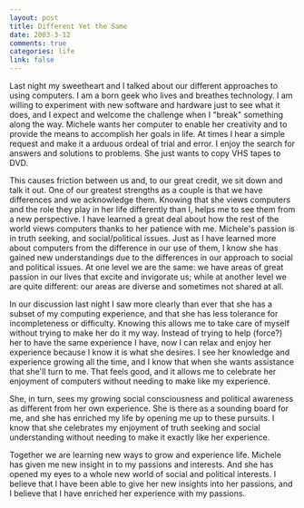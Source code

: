 ```yaml
--- 
layout: post
title: Different Yet the Same
date: 2003-3-12
comments: true
categories: life
link: false
---
```

Last night my sweetheart and I talked about our different approaches to using computers. I am a born geek who lives and breathes technology. I am willing to experiment with new software and hardware just to see what it does, and I expect and welcome the challenge when I "break" something along the way. Michele wants her computer to enable her creativity and to provide the means to accomplish her goals in life. At times I hear a simple request and make it a arduous ordeal of trial and error. I enjoy the search for answers and solutions to problems. She just wants to copy VHS tapes to DVD.

This causes friction between us and, to our great credit, we sit down and talk it out. One of our greatest strengths as a couple is that we have differences and we acknowledge them. Knowing that she views computers and the role they play in her life differently than I, helps me to see them from a new perspective. I have learned a great deal about how the rest of the world views computers thanks to her patience with me. Michele's passion is in truth seeking, and social/political issues. Just as I have learned more about computers from the difference in our use of them, I know she has gained new understandings due to the differences in our approach to social and political issues. At one level we are the same: we have areas of great passion in our lives that excite and invigorate us; while at another level we are quite different: our areas are diverse and sometimes not shared at all.

In our discussion last night I saw more clearly than ever that she has a subset of my computing experience, and that she has less tolerance for incompleteness or difficulty. Knowing this allows me to take care of myself without trying to make her do it my way. Instead of trying to help (force?) her to have the same experience I have, now I can relax and enjoy her experience because I know it is what she desires. I see her knowledge and experience growing all the time, and I know that when she wants assistance that she'll turn to me. That feels good, and it allows me to celebrate her enjoyment of computers without needing to make like my experience.

She, in turn, sees my growing social consciousness and political awareness as different from her own experience. She is there as a sounding board for me, and she has enriched my life by opening me up to these pursuits. I know that she celebrates my enjoyment of truth seeking and social understanding without needing to make it exactly like her experience.

Together we are learning new ways to grow and experience life. Michele has given me new insight in to my passions and interests. And she has opened my eyes to a whole new world of social and political interests. I believe that I have been able to give her new insights into her passions, and I believe that I have enriched her experience with my passions.

